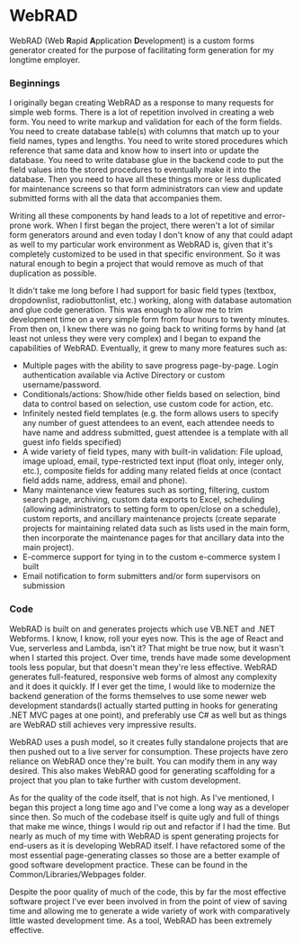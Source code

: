 # WebRAD

WebRAD (Web <strong>R</strong>apid <strong>A</strong>pplication <strong>D</strong>evelopment) is a custom forms generator created for the purpose of facilitating form generation for my longtime employer.

<h3>Beginnings</h3>
I originally began creating WebRAD as a response to many requests for simple web forms.  There is a lot of repetition involved in creating a web form.  You need to write markup and validation for each of the form fields.  You need to create database table(s) with columns that match up to your field names, types and lengths.  You need to write stored procedures which reference that same data and know how to insert into or update the database.  You need to write database glue in the backend code to put the field values into the stored procedures to eventually make it into the database.  Then you need to have all these things more or less duplicated for maintenance screens so that form administrators can view and update submitted forms with all the data that accompanies them.

Writing all these components by hand leads to a lot of repetitive and error-prone work.  When I first began the project, there weren't a lot of similar form generators around and even today I don't know of any that could adapt as well to my particular work environment as WebRAD is, given that it's completely customized to be used in that specific environment.  So it was natural enough to begin a project that would remove as much of that duplication as possible.

It didn't take me long before I had support for basic field types (textbox, dropdownlist, radiobuttonlist, etc.)  working, along with database automation and glue code generation.  This was enough to allow me to trim development time on a very simple form from four hours to twenty minutes.  From then on, I knew there was no going back to writing forms by hand (at least not unless they were very complex) and I began to expand the capabilities of WebRAD.  Eventually, it grew to many more features such as:

<ul>
<li>
Multiple pages with the ability to save progress page-by-page.  Login authentication available via Active Directory or custom username/password.
</li>
<li>
Conditionals/actions:  Show/hide other fields based on selection, bind data to control based on selection, use custom code for action, etc.
</li>
<li>
Infinitely nested field templates (e.g. the form allows users to specify any number of guest attendees to an event, each attendee needs to have name and address submitted, guest attendee is a template with all guest info fields specified)
</li>
<li>
A wide variety of field types, many with built-in validation: File upload, image upload, email, type-restricted text input (float only, integer only, etc.), composite fields for adding many related fields at once (contact field adds name, address, email and phone).
</li>
<li>
Many maintenance view features such as sorting, filtering, custom search page, archiving, custom data exports to Excel, scheduling (allowing administrators to setting form to open/close on a schedule), custom reports, and ancillary maintenance projects (create separate projects for maintaining related data such as lists used in the main form, then incorporate the maintenance pages for that ancillary data into the main project).
</li>
<li>
E-commerce support for tying in to the custom e-commerce system I built
</li>
<li>
Email notification to form submitters and/or form supervisors on submission
</li>
</ul>

<h3>Code</h3>

WebRAD is built on and generates projects which use VB.NET and .NET Webforms.  I know, I know, roll your eyes now.  This is the age of React and Vue, serverless and Lambda, isn't it?  That might be true now, but it wasn't when I started this project.  Over time, trends have made some development tools less popular, but that doesn't mean they're less effective.  WebRAD generates full-featured, responsive web forms of almost any complexity and it does it quickly.  If I ever get the time, I would like to modernize the backend generation of the forms themselves to use some newer web development standards(I actually started putting in hooks for generating .NET MVC pages at one point), and preferably use C# as well but as things are WebRAD still achieves very impressive results.  

WebRAD uses a push model, so it creates fully standalone projects that are then pushed out to a live server for consumption.  These projects have zero reliance on WebRAD once they're built.  You can modify them in any way desired.  This also makes WebRAD good for generating scaffolding for a project that you plan to take further with custom development.

As for the quality of the code itself, that is not high.  As I've mentioned, I began this project a long time ago and I've come a long way as a developer since then.  So much of the codebase itself is quite ugly and full of things that make me wince, things I would rip out and refactor if I had the time.  But nearly as much of my time with WebRAD is spent generating projects for end-users as it is developing WebRAD itself.  I have refactored some of the most essential page-generating classes so those are a better example of good software development practice. These can be found in the Common/Libraries/Webpages folder.

Despite the poor quality of much of the code, this by far the most effective software project I've ever been involved in from the point of view of saving time and allowing me to generate a wide variety of work with comparatively little wasted development time.  As a tool, WebRAD has been extremely effective.

